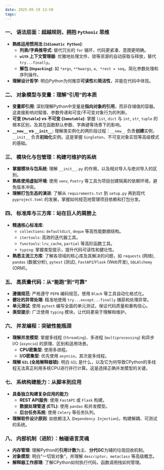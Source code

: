 ```yaml
---
date: 2025-05-19 13:58
tags:
---
```

### 一、 语法层面：超越规则，拥抱 `Pythonic` 思维

- **熟练运用惯用法 (`Idiomatic Python`)**:
  - **列表/字典推导式**: 替代冗长的 `for` 循环，代码更紧凑、意图更明确。
  - **`with` 上下文管理器**: 优雅地处理文件、锁等资源的自动获取与释放，替代 `try...finally`。
  - **解包 (`Unpacking`)**: 如 `*args`, `**kwargs`, `a, *rest = seq`，简化参数处理和序列操作。
- **理解设计哲学**: 明白Python为何推崇**可读性**和**简洁性**，并能在代码中体现。

### 二、 对象模型与变量：理解“引用”的本质

- **变量即引用**: 深刻理解Python中变量是**指向对象的引用**，而非存储值的容器。这直接影响对赋值、参数传递和可变/不可变对象行为的判断。
- **可变 (`Mutable`) vs 不可变 (`Immutable`)**: 掌握 `list`, `dict` 与 `int`, `str`, `tuple` 的根本区别，及其在函数默认参数、字典键等场景下的影响。
- **`__new__` vs `__init__`**: 理解类实例化的两阶段过程：`__new__` 负责**创建**实例，`__init__` 负责**初始化**实例。这是掌握 `Singleton`、不可变对象实现等高级模式的基础。

### 三、 模块化与包管理：构建可维护的系统

- **掌握模块与包系统**: 理解 `__init__.py` 的作用，以及相对导入与绝对导入的区别。
- **熟练使用虚拟环境**: 使用 `venv`, `Poetry` 等工具为项目创建隔离的依赖环境，避免版本冲突。
- **理解打包生态的演进**: 了解从 `requirements.txt` 到 `setup.py` 再到现代 `pyproject.toml` 的发展，掌握如何规范地管理项目依赖和打包分发。

### 四、 标准库与三方库：站在巨人的肩膀上

- **精通核心标准库**:
  - `collections`: `defaultdict`, `deque` 等高性能数据结构。
  - `itertools`: 高效的迭代器工具。
  - `functools`: `lru_cache`, `partial` 等高阶函数工具。
  - `typing`: 掌握类型提示，提升代码可读性和健壮性。
- **熟悉主流三方库**: 了解各领域的核心库及其解决的问题，如 `requests` (网络), `pandas` (数据分析), `pytest` (测试), `FastAPI`/`Flask` (Web开发), `SQLAlchemy` (ORM)。

### 五、 高质量代码：从“能跑”到“可靠”

- **遵循规范**: 严格遵守 `PEP8` 编码规范，使用 `Black` 等工具自动化格式化。
- **健壮的异常处理**: 精准地使用 `try...except...finally` 捕获和处理异常。
- **单元测试**: 使用 `pytest` 编写全面的单元测试，保证代码质量和重构信心。
- **类型提示**: 广泛使用 `typing` 模块，让代码更易于理解和维护。

### 六、 并发编程：突破性能瓶颈

- **理解并发模型**: 掌握多线程 (`threading`)、多进程 (`multiprocessing`) 和异步I/O (`asyncio`) 的原理、区别和适用场景。
  - **CPU密集型**: 使用多进程。
  - **I/O密集型**: 优先使用 `asyncio`，其次是多线程。
- **理解 `GIL` (全局解释器锁)**: 明白 `GIL` 是什么，以及它为何导致CPython的多线程无法真正利用多核CPU进行并行计算。这是选择正确并发模型的关键。

### 七、 系统构建能力：从脚本到应用

- **具备独立构建复杂应用的能力**:
  - **REST API服务**: 使用 `FastAPI` 或 `Flask` 构建。
  - **数据处理管道 (ETL)**: 使用 `pandas` 和并发模型。
  - **后台任务系统**: 使用 `Celery` 等任务队列。
- **理解软件设计原则**: 如依赖注入 (`Dependency Injection`)，构建解耦、可测试的系统。

### 八、 内部机制（进阶）：触碰语言灵魂

- **内存管理**: 理解Python的**引用计数**为主、**分代GC**为辅的垃圾回收机制。
- **对象模型**: 明白“一切皆对象”，并理解 `descriptor`、`metaclass` 等高级概念。
- **解释器工作原理**: 了解CPython如何执行代码，函数调用栈如何管理。